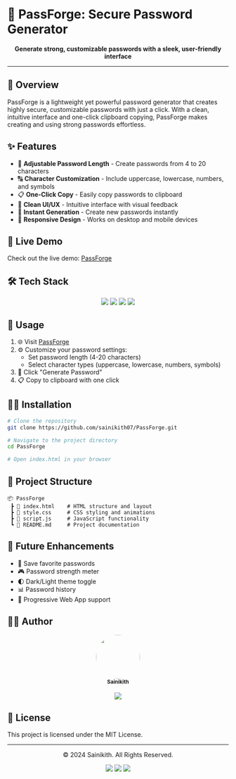 # 🔐 PassForge: Secure Password Generator

<p align="center">  
  <b>Generate strong, customizable passwords with a sleek, user-friendly interface</b> 
</p>      
                
---                             
                
## 🌟 Overview    
PassForge is a lightweight yet powerful password generator that creates highly secure, customizable passwords with just a click. With a clean, intuitive interface and one-click clipboard copying, PassForge makes creating and using strong passwords effortless.

## ✨ Features
- 🔢 **Adjustable Password Length** - Create passwords from 4 to 20 characters
- 🔠 **Character Customization** - Include uppercase, lowercase, numbers, and symbols
- 📋 **One-Click Copy** - Easily copy passwords to clipboard
- 🎨 **Clean UI/UX** - Intuitive interface with visual feedback
- 🚀 **Instant Generation** - Create new passwords instantly
- 📱 **Responsive Design** - Works on desktop and mobile devices

## 🔗 Live Demo

Check out the live demo: [PassForge](https://sainikith07.github.io/PassForge/)

## 🛠️ Tech Stack
<div align="center">
  <img src="https://img.shields.io/badge/HTML5-E34F26?style=for-the-badge&logo=html5&logoColor=white"/>
  <img src="https://img.shields.io/badge/CSS3-1572B6?style=for-the-badge&logo=css3&logoColor=white"/>
  <img src="https://img.shields.io/badge/JavaScript-F7DF1E?style=for-the-badge&logo=javascript&logoColor=black"/>
  <img src="https://img.shields.io/badge/Font_Awesome-339AF0?style=for-the-badge&logo=fontawesome&logoColor=white"/>
</div>

## 🚀 Usage

1. 🌐 Visit [PassForge](https://sainikith07.github.io/PassForge/)
2. ⚙️ Customize your password settings:
   - Set password length (4-20 characters)
   - Select character types (uppercase, lowercase, numbers, symbols)
3. 🔄 Click "Generate Password"
4. 📋 Copy to clipboard with one click

## 👨‍💻 Installation

```bash
# Clone the repository
git clone https://github.com/sainikith07/PassForge.git

# Navigate to the project directory
cd PassForge

# Open index.html in your browser
```

## 📁 Project Structure
```
📦 PassForge
 ┣ 📜 index.html    # HTML structure and layout
 ┣ 📜 style.css     # CSS styling and animations
 ┣ 📜 script.js     # JavaScript functionality
 ┗ 📜 README.md     # Project documentation
```

## 🔮 Future Enhancements

- 💾 Save favorite passwords
- 🎮 Password strength meter
- 🌓 Dark/Light theme toggle
- 📊 Password history
- 📱 Progressive Web App support

## 👨‍💻 Author

<div align="center">
  <a href="https://github.com/sainikith07">
    <img src="https://github.com/sainikith07.png" width="100px;" style="border-radius:50%;"/><br />
    <sub><b>Sainikith</b></sub>
  </a>
</div>
<br/>
<div align="center">
  <a href="https://github.com/sainikith07">
    <img src="https://img.shields.io/badge/GitHub-sainikith07-181717?style=for-the-badge&logo=github"/>
  </a>
</div>

## 📜 License
This project is licensed under the MIT License.

---

<div align="center">
  <p>© 2024 Sainikith. All Rights Reserved.</p>
  
  <p>
    <a href="https://github.com/sainikith07/PassForge"><img src="https://img.shields.io/badge/⭐%20Star%20this%20repo-yellow?style=for-the-badge"/></a>
    <a href="https://github.com/sainikith07/PassForge/issues"><img src="https://img.shields.io/badge/🐛%20Report%20Bug-red?style=for-the-badge"/></a>
    <a href="https://github.com/sainikith07/PassForge/fork"><img src="https://img.shields.io/badge/🍴%20Fork-green?style=for-the-badge"/></a>
  </p>
</div>
